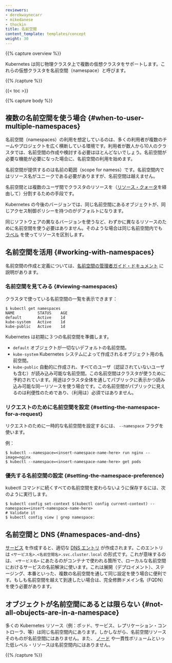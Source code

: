 ```yaml
---
reviewers:
- derekwaynecarr
- mikedanese
- thockin
title: 名前空間
content_template: templates/concept
weight: 30
---
```


{{% capture overview %}}

<!--
Kubernetes supports multiple virtual clusters backed by the same physical cluster.
These virtual clusters are called namespaces.
-->
Kubernetes は同じ物理クラスタ上で複数の仮想クラスタをサポートします。これらの仮想クラスタを名前空間（namespace）と呼びます。

{{% /capture %}}

{{< toc >}}

{{% capture body %}}
<!--
## When to Use Multiple Namespaces
-->
## 複数の名前空間を使う場合 {#when-to-user-multiple-namespaces}

<!--
Namespaces are intended for use in environments with many users spread across multiple
teams, or projects.  For clusters with a few to tens of users, you should not
need to create or think about namespaces at all.  Start using namespaces when you
need the features they provide.
-->
名前空間（namespaces）の利用を想定しているのは、多くの利用者が複数のチームやプロジェクトを広く横断している環境です。利用者が数人から10人のクラスタでは、名前空間の作成や検討する必要はほとんどないでしょう。名前空間が必要な機能が必要になった場合に、名前空間の利用を始めます。

<!--
Namespaces provide a scope for names.  Names of resources need to be unique within a namespace, but not across namespaces.
-->
名前空間が提供するのは名前の範囲（scope for namess）です。名前空間内ではリソース名がユニークである必要がありますが、名前空間は越えません。

<!--
Namespaces are a way to divide cluster resources between multiple users (via [resource quota](/docs/concepts/policy/resource-quotas/)).
-->
名前空間とは複数のユーザ間でクラスタのリソースを（[リソース・クォータ](/jp/docs/concepts/policy/resource-quotas/)を経由して）分割するための手段です。

<!--
In future versions of Kubernetes, objects in the same namespace will have the same
access control policies by default.
-->
Kubernetes の今後のバージョンでは、同じ名前空間にあるオブジェクトが、同じアクセス制御ポリシーを持つのがデフォルトになります。

<!--
It is not necessary to use multiple namespaces just to separate slightly different
resources, such as different versions of the same software: use [labels](/docs/user-guide/labels) to distinguish
resources within the same namespace.
-->
同じソフトウェアの異なるバージョンを使うなど、わずかに異なるリソースのために名前空間を使う必要はありません。そのような場合は同じ名前空間内でも [ラベル](/jp/docs/user-guide/labels) を使ってリソースを区別します。

<!--
## Working with Namespaces
-->
## 名前空間を活用 {#working-with-namespaces}

<!--
Creation and deletion of namespaces are described in the [Admin Guide documentation
for namespaces](/docs/admin/namespaces).
-->
名前空間の作成と定義については、[名前空間の管理者ガイド・ドキュメント](/jp/docs/admin/namespaces) に説明があります。

<!--
### Viewing namespaces
-->
### 名前空間を見てみる {#viewing-namespaces}

<!--
You can list the current namespaces in a cluster using:
-->
クラスタで使っている名前空間の一覧を表示できます：

```shell
$ kubectl get namespaces
NAME          STATUS    AGE
default       Active    1d
kube-system   Active    1d
kube-public   Active    1d
```

<!--
Kubernetes starts with three initial namespaces:
-->
Kubernetes は初期に３つの名前空間を準備します。

<!---
   * `default` The default namespace for objects with no other namespace
   * `kube-system` The namespace for objects created by the Kubernetes system
   * `kube-public` The namespace is created automatically and readable by all users (including those not authenticated). This namespace is mostly reserved for cluster usage, in case that some resources should be visible and readable publicly throughout the whole cluster. The public aspect of this namespace is only a convention, not a requirement.
-->
   * `default` オブジェクトが一切ないデフォルトの名前空間。
   * `kube-system` Kubernetes システムによって作成されるオブジェクト用の名前空間。
   * `kube-public` 自動的に作成され、すべてのユーザ（認証されていないユーザも含む）が読み込み可能な名前空間。この名前空間はクラスタが使うために予約されています。用途はクラスタ全体を通してパブリックに表示かつ読み込み可能な同一リソースを使う場合です。この名前空間がパブリックに見えるのは利便性のためであり、（利用は）必須ではありません。

<!--
### Setting the namespace for a request
-->
### リクエストのために名前空間を設定 {#setting-the-namespace-for-a-request}

<!--
To temporarily set the namespace for a request, use the `--namespace` flag.
--->
リクエストのために一時的な名前空間を設定するには、 `--namespace` フラグを使います。

<!--
For example:
-->
例：

```shell
$ kubectl --namespace=<insert-namespace-name-here> run nginx --image=nginx
$ kubectl --namespace=<insert-namespace-name-here> get pods
```

<!--
### Setting the namespace preference
-->
### 優先する名前空間の設定 {#setting-the-namespace-preference}

<!--
You can permanently save the namespace for all subsequent kubectl commands in that
context.
-->
kubectl コマンドに続くすべての名前空間を変わらないように保存するには、次のように実行します。

```shell
$ kubectl config set-context $(kubectl config current-context) --namespace=<insert-namespace-name-here>
# Validate it
$ kubectl config view | grep namespace:
```

<!--
## Namespaces and DNS
-->
## 名前空間と DNS {#namespaces-and-dns}

<!--
When you create a [Service](/docs/user-guide/services), it creates a corresponding [DNS entry](/docs/concepts/services-networking/dns-pod-service/).
This entry is of the form `<service-name>.<namespace-name>.svc.cluster.local`, which means
that if a container just uses `<service-name>`, it will resolve to the service which
is local to a namespace.  This is useful for using the same configuration across
multiple namespaces such as Development, Staging and Production.  If you want to reach
across namespaces, you need to use the fully qualified domain name (FQDN).
-->
[サービス](/jp/docs/user-guide/services) を作成すると、適切な [DNS エントリ](/jp/docs/concepts/services-networking/dns-pod-service/) が作成されます。このエントリは `<サービス名>.<名前空間名>.svc.cluster.local` の形式です。これが意味するのは、 `<サービス名>` にあたるのがコンテナで使われる箇所で、ローカルな名前空間におけるサービスの名前解決に使います。これは展開（デプロイメント）、ステージング、本番といった、複数の名前空間を通して同じ設定を使う場合に便利です。もしも名前空間を越えて到達したい場合は、完全修飾ドメイン名（FQDN）を使う必要があります。

<!--
## Not All Objects are in a Namespace
-->
## オブジェクトが名前空間にあるとは限らない {#not-all-obujects-are-in-a-namespace}

<!--
Most Kubernetes resources (e.g. pods, services, replication controllers, and others) are
in some namespaces.  However namespace resources are not themselves in a namespace.
And low-level resources, such as [nodes](/docs/admin/node) and
persistentVolumes, are not in any namespace.
-->
多くの Kubernetes リソース（例：ポッド、サービス、レプリケーション・コントローラ、等）は同じ名前空間内にあります。しかしながら、名前空間リソースそのものが名前空間にはありません。また、 [ノード](/docs/admin/node) や一貫性ボリュームといった低レベル・リソースは名前空間内にはありません。

{{% /capture %}}